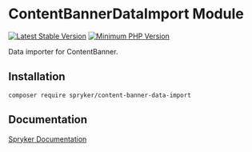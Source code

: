 # ContentBannerDataImport Module
[![Latest Stable Version](https://poser.pugx.org/spryker/content-banner-data-import/v/stable.svg)](https://packagist.org/packages/spryker/content-banner-data-import)
[![Minimum PHP Version](https://img.shields.io/badge/php-%3E%3D%207.3-8892BF.svg)](https://php.net/)

Data importer for ContentBanner.

## Installation

```
composer require spryker/content-banner-data-import
```

## Documentation

[Spryker Documentation](https://academy.spryker.com/developing_with_spryker/module_guide/modules.html)
